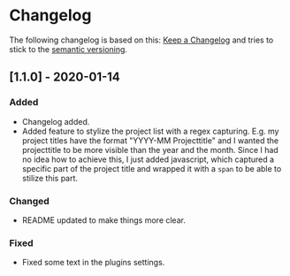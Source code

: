# Changelog

The following changelog is based on this: [Keep a Changelog](http://keepachangelog.com/en/1.0.0/) and tries to stick to the [semantic versioning](http://semver.org/spec/v2.0.0.html).

## [1.1.0] - 2020-01-14
### Added
- Changelog added.
- Added feature to stylize the project list with a regex capturing. E.g. my project titles have the format "YYYY-MM Projecttitle" and I wanted the projecttitle to be more visible than the year and the month. Since I had no idea how to achieve this, I just added javascript, which captured a specific part of the project title and wrapped it with a `span` to be able to stilize this part.

### Changed
- README updated to make things more clear.

### Fixed
- Fixed some text in the plugins settings.
